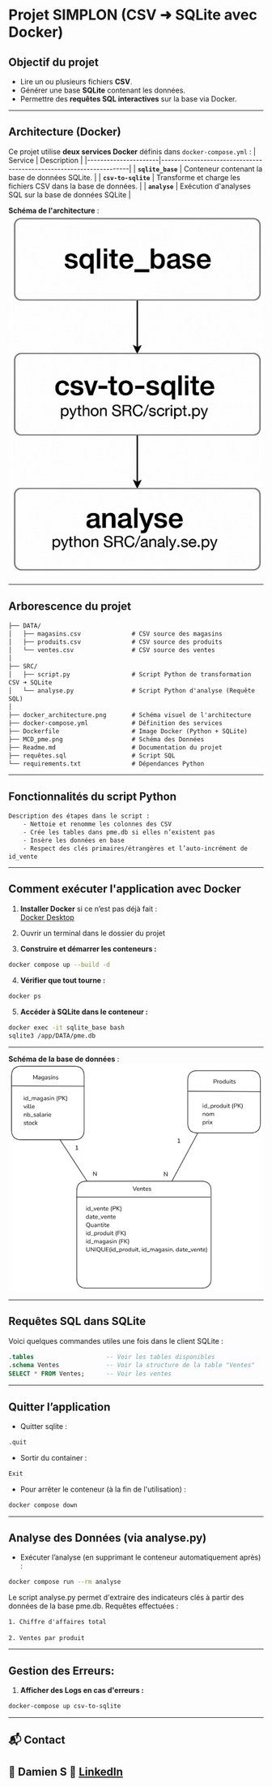 # Projet SIMPLON (CSV ➜ SQLite avec Docker)

## Objectif du projet

- Lire un ou plusieurs fichiers **CSV**.
- Générer une base **SQLite** contenant les données.
- Permettre des **requêtes SQL interactives** sur la base via Docker.

---

## Architecture (Docker)

Ce projet utilise **deux services Docker** définis dans `docker-compose.yml` :
| Service              | Description                                                        |
|----------------------|--------------------------------------------------------------------|
| **`sqlite_base`**    | Conteneur contenant la base de données SQLite.                     |
| **`csv-to-sqlite`**  | Transforme et charge les fichiers CSV dans la base de données.     |
| **`analyse`**        | Exécution d'analyses SQL sur la base de données SQLite             |

**Schéma de l'architecture** :  
![Architecture Docker](docker_architecture.png)

---

##  Arborescence du projet
```
├── DATA/
│   ├── magasins.csv              # CSV source des magasins
│   ├── produits.csv              # CSV source des produits
│   └── ventes.csv                # CSV source des ventes
│
├── SRC/
│   ├── script.py                 # Script Python de transformation CSV ➜ SQLite
│   └── analyse.py                # Script Python d'analyse (Requête SQL)
│
├── docker_architecture.png       # Schéma visuel de l'architecture
├── docker-compose.yml            # Définition des services
├── Dockerfile                    # Image Docker (Python + SQLite)
├── MCD_pme.png                   # Schéma des Données
├── Readme.md                     # Documentation du projet
├── requêtes.sql                  # Script SQL
└── requirements.txt              # Dépendances Python
```
---

##  Fonctionnalités du script Python

    Description des étapes dans le script :
        - Nettoie et renomme les colonnes des CSV
        - Crée les tables dans pme.db si elles n’existent pas
        - Insère les données en base
        - Respect des clés primaires/étrangères et l’auto-incrément de id_vente

---

##  Comment exécuter l'application avec Docker
1.  **Installer Docker** si ce n’est pas déjà fait :  
    [Docker Desktop](https://www.docker.com/products/docker-desktop)

2.  Ouvrir un terminal dans le dossier du projet

3.  **Construire et démarrer les conteneurs :**
```bash
docker compose up --build -d
```

4.  **Vérifier que tout tourne :**
```bash
docker ps
```

5.  **Accéder à SQLite dans le conteneur :**
```bash
docker exec -it sqlite_base bash
sqlite3 /app/DATA/pme.db
```

---

**Schéma de la base de données** :  
![MCD](MCD_pme.png)

---




## Requêtes SQL dans SQLite

Voici quelques commandes utiles une fois dans le client SQLite :

```sql
.tables                    -- Voir les tables disponibles
.schema Ventes             -- Voir la structure de la table "Ventes"
SELECT * FROM Ventes;      -- Voir les ventes
```
---

## Quitter l’application
- Quitter sqlite :
```bash
.quit
```
- Sortir du container :
```bash
Exit
```
- Pour arrêter le conteneur (à la fin de l'utilisation) :
```bash
docker compose down
```  

---

## Analyse des Données (via analyse.py)

- Exécuter l’analyse (en supprimant le conteneur automatiquement après) :
```bash
docker compose run --rm analyse
```

Le script analyse.py permet d'extraire des indicateurs clés à partir des données de la base pme.db.
Requêtes effectuées :

    1. Chiffre d'affaires total
    
    2. Ventes par produit



---

## Gestion des Erreurs:
1. **Afficher des Logs en cas d'erreurs :**
```bash
docker-compose up csv-to-sqlite
```
---
## 📬 Contact

👤 Damien S
🔗 [LinkedIn](https://www.linkedin.com/in/damien-schaeffer-45a59821b/)
---